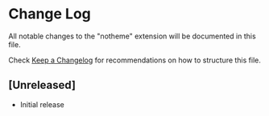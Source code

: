 # Change Log

All notable changes to the "notheme" extension will be documented in this file.

Check [Keep a Changelog](http://keepachangelog.com/) for recommendations on how to structure this file.

## [Unreleased]

- Initial release